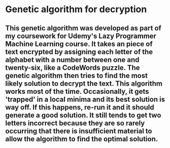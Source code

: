 # Genetic algorithm for decryption

## This genetic algorithm was developed as part of my coursework for Udemy's Lazy Programmer Machine Learning course. It takes an piece of text encrypted by assigning each letter of the alphabet with a number between one and twenty-six, like a CodeWords puzzle. The genetic algorithm then tries to find the most likely solution to decrypt the text. This algorithm works most of the time. Occasionally, it gets 'trapped' in a local minima and its best solution is way off. If this happens, re-run it and it should generate a good solution. It still tends to get two letters incorrect because they are so rarely occurring that there is insufficient material to allow the algorithm to find the optimal solution. 

